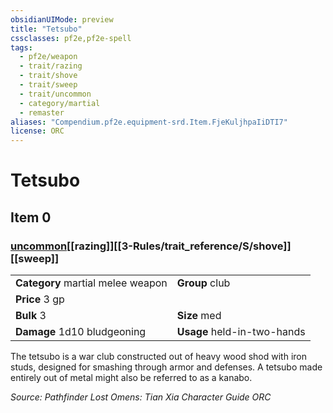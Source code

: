 ```yaml
---
obsidianUIMode: preview
title: "Tetsubo"
cssclasses: pf2e,pf2e-spell
tags:
  - pf2e/weapon
  - trait/razing
  - trait/shove
  - trait/sweep
  - trait/uncommon
  - category/martial
  - remaster
aliases: "Compendium.pf2e.equipment-srd.Item.FjeKuljhpaIiDTI7"
license: ORC
---
```

# Tetsubo
## Item 0
### [uncommon](uncommon "Uncommon Rarity Trait")[[razing]][[3-Rules/trait_reference/S/shove]][[sweep]]

|  |  |
| -- | -- |
| **Category** martial melee weapon | **Group** club |
| **Price** 3 gp |  |
| **Bulk** 3 | **Size** med |
| **Damage** 1d10 bludgeoning  | **Usage** held-in-two-hands |



The tetsubo is a war club constructed out of heavy wood shod with iron studs, designed for smashing through armor and defenses. A tetsubo made entirely out of metal might also be referred to as a kanabo.

*Source: Pathfinder Lost Omens: Tian Xia Character Guide*
*ORC*